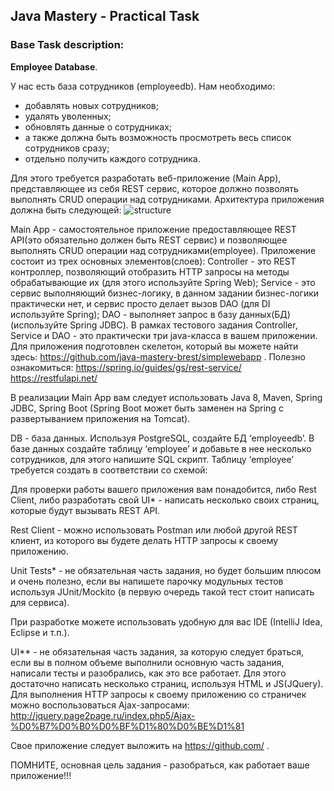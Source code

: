 ## Java Mastery - Practical Task

### Base Task description:

**Employee Database**. 

У нас есть база сотрудников (employeedb). Нам необходимо:
 - добавлять новых сотрудников;
 - удалять уволенных;
 - обновлять данные о сотрудниках;
 - а также должна быть возможность просмотреть весь список сотрудников сразу;
 - отдельно получить каждого сотрудника. 
 
 Для этого требуется разработать веб-приложение (Main App), представляющее из себя REST сервис, которое должно позволять выполнять CRUD операции над сотрудниками.
Архитектура приложения должна быть следующей:
![structure](https://i.ibb.co/HT8cpm0/project-structure.png)

Main App - самостоятельное приложение предоставляющее REST API(это обязательно должен быть REST сервис) и позволяющее выполнять CRUD операции над сотрудниками(employee). Приложение состоит из трех основных элементов(слоев): Controller - это REST контроллер, позволяющий отобразить HTTP запросы на методы обрабатывающие их (для этого используйте Spring Web); Service - это сервис выполняющий бизнес-логику, в данном задании бизнес-логики практически нет, и сервис просто делает вызов DAO (для DI используйте Spring); DAO - выполняет запрос в базу данных(БД) (используйте Spring JDBC). В рамках тестового задания Controller, Service и DAO - это практически три java-класса в вашем приложении. Для приложения подготовлен скелетон, который вы можете найти здесь: 
https://github.com/java-mastery-brest/simplewebapp .
Полезно ознакомиться:
 https://spring.io/guides/gs/rest-service/
https://restfulapi.net/

В реализации Main App вам следует использовать Java 8, Maven, Spring JDBC, Spring Boot (Spring Boot может быть заменен на Spring с развертыванием приложения на Tomcat).


DB - база данных. Используя PostgreSQL, создайте БД ‘employeedb’. В базе данных создайте таблицу ‘employee’ и добавьте в нее несколько сотрудников, для этого напишите SQL скрипт. Таблицу ‘employee’ требуется создать в соответствии со схемой:





Для проверки работы вашего приложения вам понадобится, либо Rest Client, либо разработать свой UI* - написать несколько своих страниц, которые будут вызывать REST API.

Rest Client - можно использовать Postman или любой другой REST клиент, из которого вы будете делать HTTP запросы к своему приложению.

Unit Tests* - не обязательная часть задания, но будет большим плюсом и очень полезно, если вы напишете парочку модульных тестов используя JUnit/Mockito (в первую очередь такой тест стоит написать для сервиса).

При разработке можете использовать удобную для вас IDE (IntelliJ Idea, Eclipse и т.п.).

UI** - не обязательная часть задания, за которую следует браться, если вы в полном объеме выполнили основную часть задания, написали тесты и разобрались, как это все работает. Для этого достаточно написать несколько страниц, используя HTML и JS(JQuery). Для выполнения HTTP запросы к своему приложению со страничек можно воспользоваться Ajax-запросами: 
http://jquery.page2page.ru/index.php5/Ajax-%D0%B7%D0%B0%D0%BF%D1%80%D0%BE%D1%81

Свое приложение следует выложить на https://github.com/ .


ПОМНИТЕ, основная цель задания - разобраться, как работает ваше приложение!!!



